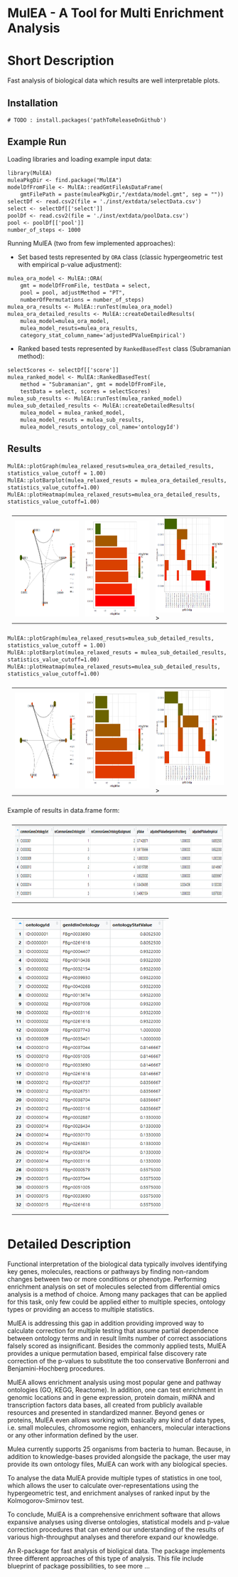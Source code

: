 
# MulEA - A Tool for Multi Enrichment Analysis


# Short Description
Fast analysis of biological data which results are well interpretable plots. 



## Installation

```{r}
# TODO : install.packages('pathToReleaseOnGithub')
```


## Example Run

Loading libraries and loading example input data:

```{r}
library(MulEA)
muleaPkgDir <- find.package("MulEA")
modelDfFromFile <- MulEA::readGmtFileAsDataFrame(
    gmtFilePath = paste(muleaPkgDir,"/extdata/model.gmt", sep = ""))
selectDf <- read.csv2(file = './inst/extdata/selectData.csv')
select <- selectDf[['select']]
poolDf <- read.csv2(file = './inst/extdata/poolData.csv')
pool <- poolDf[['pool']]
number_of_steps <- 1000
```

Running MulEA (two from few implemented approaches):

- Set based tests represented by `ORA` class (classic hypergeometric test with empirical p-value adjustment):

```{r}
mulea_ora_model <- MulEA::ORA(
    gmt = modelDfFromFile, testData = select, 
    pool = pool, adjustMethod = "PT",
    numberOfPermutations = number_of_steps)
mulea_ora_results <- MulEA::runTest(mulea_ora_model)
mulea_ora_detailed_results <- MulEA::createDetailedResults(
    mulea_model=mulea_ora_model, 
    mulea_model_resuts=mulea_ora_results, 
    category_stat_column_name='adjustedPValueEmpirical')
```

- Ranked based tests represented by `RankedBasedTest` class (Subramanian method):

```{r}
selectScores <- selectDf[['score']]
mulea_ranked_model <- MulEA::RankedBasedTest(
    method = "Subramanian", gmt = modelDfFromFile, 
    testData = select, scores = selectScores)
mulea_sub_results <- MulEA::runTest(mulea_ranked_model)
mulea_sub_detailed_results <- MulEA::createDetailedResults(
    mulea_model = mulea_ranked_model, 
    mulea_model_resuts = mulea_sub_results, 
    mulea_model_resuts_ontology_col_name='ontologyId')
```


## Results

```{r}
MulEA::plotGraph(mulea_relaxed_resuts=mulea_ora_detailed_results, statistics_value_cutoff = 1.00)
MulEA::plotBarplot(mulea_relaxed_resuts = mulea_ora_detailed_results, statistics_value_cutoff=1.00)
MulEA::plotHeatmap(mulea_relaxed_resuts=mulea_ora_detailed_results, statistics_value_cutoff=1.00)
```

<table style="padding:10px">
  <tr>
    <td><img src="./dev/ora_graph.png" alt="1" width=759px height=216px></td>
    <td><img src="./dev/ora_bar.png" alt="2" width=759px height=216px></td>
    <td><img src="./dev/ora_heatmap.png" alt="3" width=759px height=216px>></td>
  </tr>
</table>

```{r}
MulEA::plotGraph(mulea_relaxed_resuts=mulea_sub_detailed_results, statistics_value_cutoff = 1.00)
MulEA::plotBarplot(mulea_relaxed_resuts = mulea_sub_detailed_results, statistics_value_cutoff=1.00)
MulEA::plotHeatmap(mulea_relaxed_resuts=mulea_sub_detailed_results, statistics_value_cutoff=1.00)
```

<table style="padding:10px">
  <tr>
    <td><img src="./dev/ranked_graph.png" alt="1" width=759px height=216px></td>
    <td><img src="./dev/ranked_bar.png" alt="2" width=759px height=216px></td>
    <td><img src="./dev/ranked_heatmap.png" alt="3" width=759px height=216px>></td>
  </tr>
</table>

Example of results in data.frame form:

<table style="padding:10px">
  <tr>
    <td><img src="./dev/ora_results.png" alt="1" width=2277px height=166px></td>
  </tr>
</table>

<table style="padding:10px">
  <tr>
    <td><img src="./dev/ora_detailed_res.png" alt="1" width=339px height=656px></td>
  </tr>
</table>


# Detailed Description
Functional interpretation of the biological data typically involves identifying key genes, molecules, reactions or pathways by finding non-random changes between two or more conditions or phenotype. Performing enrichment analysis on set of molecules selected from  differential omics analysis is a method of choice. Among many packages that can be applied for this task, only few could be applied either to multiple species, ontology types or providing an access to multiple statistics.

MulEA is addressing this gap in addition providing improved way to calculate correction for multiple testing that assume partial dependence between ontology terms and in result limits number of correct associations falsely scored as insignificant. Besides the commonly applied tests, MulEA provides a unique permutation based, empirical false discovery rate correction of the p-values to substitute the too conservative Bonferroni and Benjamini-Hochberg procedures.

MulEA allows enrichment analysis using most popular gene and pathway ontologies (GO, KEGG, Reactome). In addition, one can test enrichment in genomic locations and in gene expression, protein domain, miRNA and transcription factors data bases, all created from publicly available resources and presented in standardized manner. Beyond genes or proteins, MulEA even allows working with basically any kind of data types, i.e. small molecules, chromosome region, enhancers, molecular interactions or any other information defined by the user.

Mulea currently supports 25 organisms from bacteria to human. Because, in addition to knowledge-bases provided alongside the package, the user may provide its own ontology files, MulEA can work with any biological species.

To analyse the data MulEA provide multiple types of statistics in one tool, which allows the user to calculate over-representations using the hypergeometric test, and enrichment analyses of ranked input by the Kolmogorov-Smirnov test.
                   
To conclude, MulEA is a comprehensive enrichment software that allows expansive analyses using diverse ontologies, statistical models and p-value correction procedures that can extend our understanding of the results of various high-throughput analyses and therefore expand our knowledge.

An R-package for fast analysis of bioligical data. The package implements three different approaches of this type of analysis. This file include blueprint of package possibilities, to see more ... 

